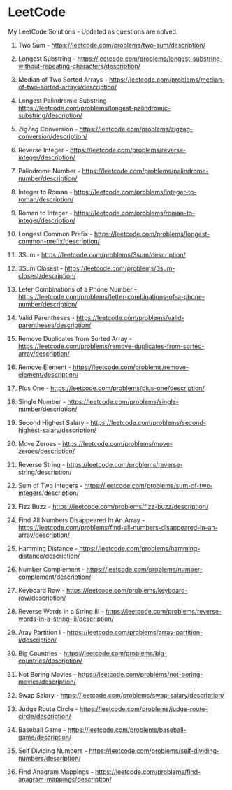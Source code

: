 # LeetCode
My LeetCode Solutions - Updated as questions are solved.

1. Two Sum - https://leetcode.com/problems/two-sum/description/

3. Longest Substring - https://leetcode.com/problems/longest-substring-without-repeating-characters/description/

4. Median of Two Sorted Arrays - https://leetcode.com/problems/median-of-two-sorted-arrays/description/

5. Longest Palindromic Substring - https://leetcode.com/problems/longest-palindromic-substring/description/

6. ZigZag Conversion - https://leetcode.com/problems/zigzag-conversion/description/

7. Reverse Integer - https://leetcode.com/problems/reverse-integer/description/

9. Palindrome Number - https://leetcode.com/problems/palindrome-number/description/

12. Integer to Roman - https://leetcode.com/problems/integer-to-roman/description/

13. Roman to Integer - https://leetcode.com/problems/roman-to-integer/description/

14. Longest Common Prefix - https://leetcode.com/problems/longest-common-prefix/description/

15. 3Sum - https://leetcode.com/problems/3sum/description/

16. 3Sum Closest - https://leetcode.com/problems/3sum-closest/description/

17. Leter Combinations of a Phone Number - https://leetcode.com/problems/letter-combinations-of-a-phone-number/description/

20. Valid Parentheses - https://leetcode.com/problems/valid-parentheses/description/

26. Remove Duplicates from Sorted Array - https://leetcode.com/problems/remove-duplicates-from-sorted-array/description/

27. Remove Element - https://leetcode.com/problems/remove-element/description/

66. Plus One - https://leetcode.com/problems/plus-one/description/

136. Single Number - https://leetcode.com/problems/single-number/description/

176. Second Highest Salary - https://leetcode.com/problems/second-highest-salary/description/

283. Move Zeroes - https://leetcode.com/problems/move-zeroes/description/

344. Reverse String - https://leetcode.com/problems/reverse-string/description/

371. Sum of Two Integers - https://leetcode.com/problems/sum-of-two-integers/description/

412. Fizz Buzz - https://leetcode.com/problems/fizz-buzz/description/

448. Find All Numbers Disappeared In An Array - https://leetcode.com/problems/find-all-numbers-disappeared-in-an-array/description/

461. Hamming Distance - https://leetcode.com/problems/hamming-distance/description/

476. Number Complement - https://leetcode.com/problems/number-complement/description/

500. Keyboard Row - https://leetcode.com/problems/keyboard-row/description/

557. Reverse Words in a String III - https://leetcode.com/problems/reverse-words-in-a-string-iii/description/

561. Aray Partition I - https://leetcode.com/problems/array-partition-i/description/

595. Big Countries - https://leetcode.com/problems/big-countries/description/

620. Not Boring Movies - https://leetcode.com/problems/not-boring-movies/description/

627. Swap Salary - https://leetcode.com/problems/swap-salary/description/

657. Judge Route Circle - https://leetcode.com/problems/judge-route-circle/description/

682. Baseball Game - https://leetcode.com/problems/baseball-game/description/

728. Self Dividing Numbers - https://leetcode.com/problems/self-dividing-numbers/description/

760. Find Anagram Mappings - https://leetcode.com/problems/find-anagram-mappings/description/
